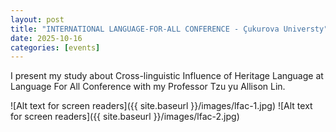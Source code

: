 ```yaml
---
layout: post
title: "INTERNATIONAL LANGUAGE-FOR-ALL CONFERENCE - Çukurova Universty"
date: 2025-10-16
categories: [events]
---
```

I present my study about Cross-linguistic Influence of Heritage Language at Language For All Conference with my Professor Tzu yu Allison Lin.

![Alt text for screen readers]({{ site.baseurl }}/images/lfac-1.jpg)
![Alt text for screen readers]({{ site.baseurl }}/images/lfac-2.jpg)


